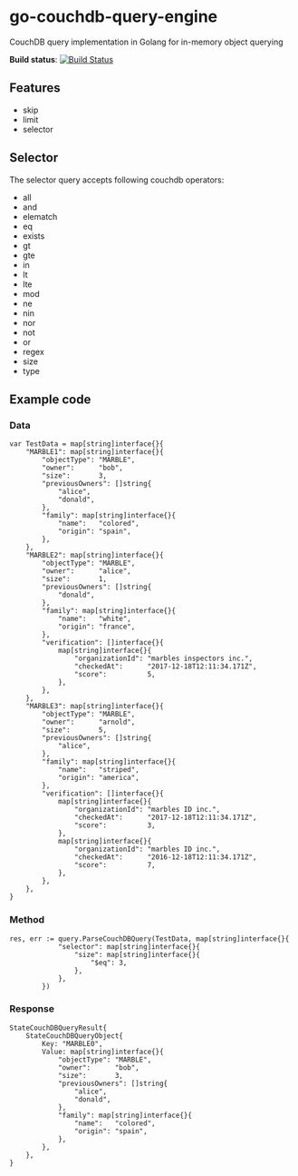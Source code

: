 # go-couchdb-query-engine
CouchDB query implementation in Golang for in-memory object querying

**Build status**: [![Build Status](https://travis-ci.org/wearetheledger/go-couchdb-query-engine.svg?branch=master)](https://travis-ci.org/wearetheledger/go-couchdb-query-engine)

## Features
- skip
- limit
- selector

## Selector
The selector query accepts following couchdb operators:
- all
- and
- elematch
- eq
- exists
- gt
- gte
- in
- lt
- lte
- mod
- ne
- nin
- nor
- not
- or
- regex
- size
- type

## Example code
### Data

```golang
var TestData = map[string]interface{}{
	"MARBLE1": map[string]interface{}{
		"objectType": "MARBLE",
		"owner":      "bob",
		"size":       3,
		"previousOwners": []string{
			"alice",
			"donald",
		},
		"family": map[string]interface{}{
			"name":   "colored",
			"origin": "spain",
		},
	},
	"MARBLE2": map[string]interface{}{
		"objectType": "MARBLE",
		"owner":      "alice",
		"size":       1,
		"previousOwners": []string{
			"donald",
		},
		"family": map[string]interface{}{
			"name":   "white",
			"origin": "france",
		},
		"verification": []interface{}{
			map[string]interface{}{
				"organizationId": "marbles inspectors inc.",
				"checkedAt":      "2017-12-18T12:11:34.171Z",
				"score":          5,
			},
		},
	},
	"MARBLE3": map[string]interface{}{
		"objectType": "MARBLE",
		"owner":      "arnold",
		"size":       5,
		"previousOwners": []string{
			"alice",
		},
		"family": map[string]interface{}{
			"name":   "striped",
			"origin": "america",
		},
		"verification": []interface{}{
			map[string]interface{}{
				"organizationId": "marbles ID inc.",
				"checkedAt":      "2017-12-18T12:11:34.171Z",
				"score":          3,
			},
			map[string]interface{}{
				"organizationId": "marbles ID inc.",
				"checkedAt":      "2016-12-18T12:11:34.171Z",
				"score":          7,
			},
		},
	},
}
```

### Method
```golang
res, err := query.ParseCouchDBQuery(TestData, map[string]interface{}{
			"selector": map[string]interface{}{
				"size": map[string]interface{}{
					"$eq": 3,
				},
			},
		})
```
### Response
```golang
StateCouchDBQueryResult{
	StateCouchDBQueryObject{
		Key: "MARBLE0",
		Value: map[string]interface{}{
			"objectType": "MARBLE",
			"owner":      "bob",
			"size":       3,
			"previousOwners": []string{
				"alice",
				"donald",
			},
			"family": map[string]interface{}{
				"name":   "colored",
				"origin": "spain",
			},
		},
	},
}
```
